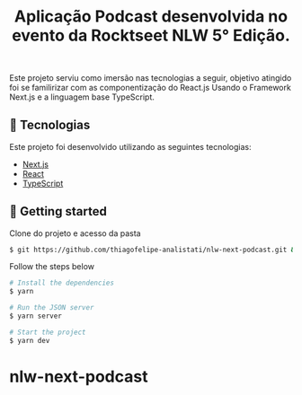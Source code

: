 <h1 align="center">
    Aplicação Podcast desenvolvida no evento da Rocktseet NLW 5° Edição.
</h1>
<br>
<p>Este projeto serviu como imersão nas tecnologias a seguir, objetivo atingido foi se familirizar com as
componentização do React.js Usando o Framework Next.js e a linguagem base TypeScript.</p>

## 🧪 Tecnologias

Este projeto foi desenvolvido utilizando as seguintes tecnologias:

- [Next.js](https://nextjs.org/)
- [React](https://reactjs.org)
- [TypeScript](https://www.typescriptlang.org/)

## 🚀 Getting started

Clone do projeto e acesso da pasta

```bash
$ git https://github.com/thiagofelipe-analistati/nlw-next-podcast.git && cd nlw-next-podcast
```

Follow the steps below
```bash
# Install the dependencies
$ yarn

# Run the JSON server
$ yarn server

# Start the project
$ yarn dev
```

# nlw-next-podcast
